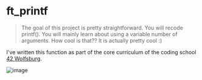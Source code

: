 # ft_printf

>The goal of this project is pretty straightforward. You will recode printf(). You will mainly learn about using a variable number of arguments. How cool is that?? It is actually pretty cool :) 

I've written this function as part of the core curriculum of the coding school [42 Wolfsburg](https://42wolfsburg.de/).

![image](https://user-images.githubusercontent.com/26860329/186988287-83fe02e7-6da3-472d-aebb-817a26591082.png)
